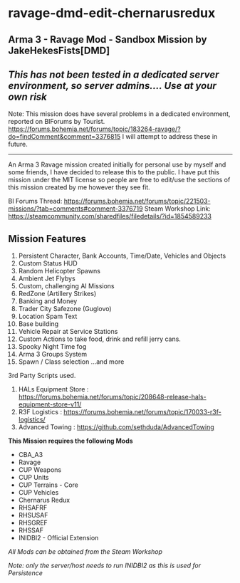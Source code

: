 # ravage-dmd-edit-chernarusredux
## Arma 3 - Ravage Mod - Sandbox Mission by JakeHekesFists[DMD]
## _This has not been tested in a dedicated server environment, so server admins.... Use at your own risk_
Note: This mission does have several problems in a dedicated environment, reported on BIForums by Tourist.
https://forums.bohemia.net/forums/topic/183264-ravage/?do=findComment&comment=3376815 
I will attempt to address these in future. 

--------------------------------------------------------------------------------------

An Arma 3 Ravage mission created initially for personal use by myself and some friends, I have decided to release this to the public. 
I have put this mission under the MIT license so people are free to edit/use the sections of this mission created by me however they see fit.

BI Forums Thread: https://forums.bohemia.net/forums/topic/221503-missions/?tab=comments#comment-3376719
Steam Workshop Link: https://steamcommunity.com/sharedfiles/filedetails/?id=1854589233

## Mission Features

1. Persistent Character, Bank Accounts, Time/Date, Vehicles and Objects
2. Custom Status HUD
3. Random Helicopter Spawns
4. Ambient Jet Flybys
5. Custom, challenging AI Missions
6. RedZone (Artillery Strikes)
7. Banking and Money
8. Trader City Safezone (Guglovo)
9. Location Spam Text
10. Base building
11. Vehicle Repair at Service Stations
12. Custom Actions to take food, drink and refill jerry cans. 
13. Spooky Night Time fog
14. Arma 3 Groups System
15. Spawn / Class selection
...and more

3rd Party Scripts used. 
1. HALs Equipment Store : https://forums.bohemia.net/forums/topic/208648-release-hals-equipment-store-v11/
2. R3F Logistics : https://forums.bohemia.net/forums/topic/170033-r3f-logistics/
3. Advanced Towing : https://github.com/sethduda/AdvancedTowing

**This Mission requires the following Mods**

* CBA_A3
* Ravage
* CUP Weapons
* CUP Units
* CUP Terrains - Core
* CUP Vehicles
* Chernarus Redux
* RHSAFRF
* RHSUSAF
* RHSGREF
* RHSSAF
* INIDBI2 - Official Extension

_All Mods can be obtained from the Steam Workshop_

_Note: only the server/host needs to run INIDBI2 as this is used for Persistence_
